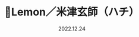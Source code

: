 ---
layout: Cover
permalink: /Lemon/
title: 🍋Lemon／米津玄師（ハチ）
path: 20221224_Lemon
date: 2022.12.24
youtube: RmmUoMi89AE
bilibili: BV1XP4y1q7UF
netease: 156737775
qq: 003gWSpJ46oZV1
shorts_youtube: hLf_28R9DKE
shorts_bilibili: BV11V411V7ZH
---